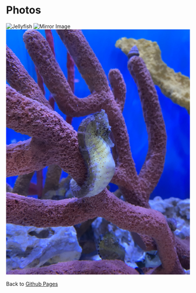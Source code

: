 # Photos

![Jellyfish](BirchAquarium/Jellyfish.jpg)
![Mirror Image](BirchAquarium/Mirror.jpg)
![Sea Horse](BirchAquarium/Sea%20Horse.jpg)

Back to [Github Pages](index.md)

